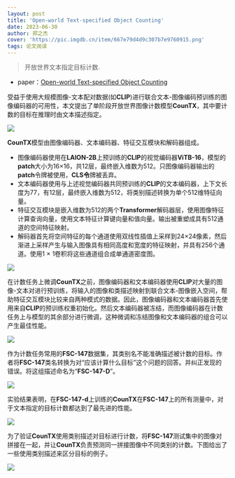 ```yaml
---
layout: post
title: 'Open-world Text-specified Object Counting'
date: 2023-06-30
author: 郑之杰
cover: 'https://pic.imgdb.cn/item/667e79d4d9c307b7e9760915.png'
tags: 论文阅读
---
```


> 开放世界文本指定目标计数.

- paper：[Open-world Text-specified Object Counting](https://arxiv.org/abs/2306.01851)

受益于使用大规模图像-文本配对数据(如**CLIP**)进行联合文本-图像编码预训练的图像编码器的可用性，本文提出了单阶段开放世界图像计数模型**CounTX**，其中要计数的目标在推理时由文本描述指定。

![](https://pic.imgdb.cn/item/667e7c4dd9c307b7e97b7119.png)

**CounTX**模型由图像编码器、文本编码器、特征交互模块和解码器组成。
- 图像编码器使用在**LAION-2B**上预训练的**CLIP**的视觉编码器**ViTB-16**，模型的**patch**大小为16×16，共12层，最终嵌入维数为512。只图像编码器输出的**patch**令牌被使用，**CLS令**牌被丢弃。
- 文本编码器使用与上述视觉编码器共同预训练的**CLIP**的文本编码器，上下文长度为77，有12层，最终嵌入维数为512，将类别描述转换为单个512维特征向量。
- 特征交互模块是嵌入维数为512的两个**Transformer**解码器层，使用图像特征计算查询向量，使用文本特征计算键向量和值向量。输出被重塑成具有512通道的空间特征映射。
- 解码器首先将空间特征的每个通道使用双线性插值上采样到24×24像素，然后渐进上采样产生与输入图像具有相同高度和宽度的特征映射，并具有256个通道。使用1 × 1卷积将这些通道组合成单通道密度图。

![](https://pic.imgdb.cn/item/668206f1d9c307b7e90a89c0.png)

在计数任务上微调**CounTX**之前，图像编码器和文本编码器使用**CLIP**对大量的图像-文本对进行预训练，将输入的图像和类描述映射到联合文本-图像嵌入空间，帮助特征交互模块比较来自两种模式的数据。因此，图像编码器和文本编码器首先使用来自**CLIP**的预训练权重初始化。然后文本编码器被冻结，而图像编码器在计数任务上与模型的其余部分进行微调，这种微调和冻结图像和文本编码器的组合可以产生最佳性能。

![](https://pic.imgdb.cn/item/667e822fd9c307b7e985e616.png)

作为计数任务常用的**FSC-147**数据集，其类别名不能准确描述被计数的目标。作者将**FSC-147**类名转换为对“应该计算什么目标”这个问题的回答。并纠正发现的错误。将这组描述命名为“**FSC-147-D**”。

![](https://pic.imgdb.cn/item/667e82dcd9c307b7e98703c4.png)

实验结果表明，在**FSC-147-d**上训练的**CounTX**在**FSC-147**上的所有测量中，对于文本指定的目标计数都达到了最先进的性能。

![](https://pic.imgdb.cn/item/667e83bcd9c307b7e9887e58.png)

为了验证**CounTX**使用类别描述对目标进行计数，将**FSC-147**测试集中的图像对拼接在一起，并让**CounTX**负责预测同一拼接图像中不同类别的计数。下图给出了一些使用类别描述来区分目标的例子。

![](https://pic.imgdb.cn/item/667e8478d9c307b7e989adbb.png)